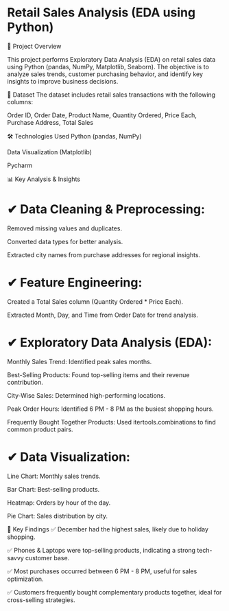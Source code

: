  # Retail Sales Analysis (EDA using Python)

📌 Project Overview

This project performs Exploratory Data Analysis (EDA) on retail sales data using Python (pandas, NumPy, Matplotlib, Seaborn). The objective is to analyze sales trends, customer purchasing behavior, and identify key insights to improve business decisions.

📂 Dataset
The dataset includes retail sales transactions with the following columns:

Order ID, Order Date, Product Name, Quantity Ordered, Price Each, Purchase Address, Total Sales

🛠️ Technologies Used
Python (pandas, NumPy)

Data Visualization (Matplotlib)

Pycharm

📊 Key Analysis & Insights
# ✔ Data Cleaning & Preprocessing:

Removed missing values and duplicates.

Converted data types for better analysis.

Extracted city names from purchase addresses for regional insights.

# ✔ Feature Engineering:

Created a Total Sales column (Quantity Ordered * Price Each).

Extracted Month, Day, and Time from Order Date for trend analysis.

# ✔ Exploratory Data Analysis (EDA):

Monthly Sales Trend: Identified peak sales months.

Best-Selling Products: Found top-selling items and their revenue contribution.

City-Wise Sales: Determined high-performing locations.

Peak Order Hours: Identified 6 PM - 8 PM as the busiest shopping hours.

Frequently Bought Together Products: Used itertools.combinations to find common product pairs.

# ✔ Data Visualization:

Line Chart: Monthly sales trends.

Bar Chart: Best-selling products.

Heatmap: Orders by hour of the day.

Pie Chart: Sales distribution by city.

🚀 Key Findings
✅ December had the highest sales, likely due to holiday shopping.

✅ Phones & Laptops were top-selling products, indicating a strong tech-savvy customer base.

✅ Most purchases occurred between 6 PM - 8 PM, useful for sales optimization.

✅ Customers frequently bought complementary products together, ideal for cross-selling strategies.
